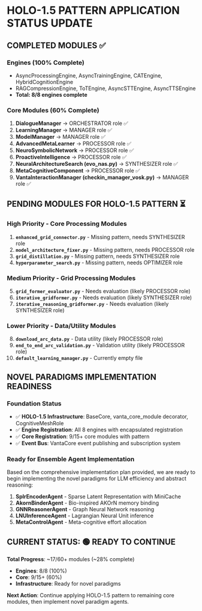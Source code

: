# HOLO-1.5 PATTERN APPLICATION STATUS UPDATE

## COMPLETED MODULES ✅

### **Engines (100% Complete)**
- AsyncProcessingEngine, AsyncTrainingEngine, CATEngine, HybridCognitionEngine
- RAGCompressionEngine, ToTEngine, AsyncSTTEngine, AsyncTTSEngine
- **Total: 8/8 engines complete**

### **Core Modules (60% Complete)**
1. **DialogueManager** → ORCHESTRATOR role ✅
2. **LearningManager** → MANAGER role ✅ 
3. **ModelManager** → MANAGER role ✅
4. **AdvancedMetaLearner** → PROCESSOR role ✅
5. **NeuroSymbolicNetwork** → PROCESSOR role ✅
6. **ProactiveIntelligence** → PROCESSOR role ✅
7. **NeuralArchitectureSearch (evo_nas.py)** → SYNTHESIZER role ✅
8. **MetaCognitiveComponent** → PROCESSOR role ✅
9. **VantaInteractionManager (checkin_manager_vosk.py)** → MANAGER role ✅

## PENDING MODULES FOR HOLO-1.5 PATTERN ⏳

### **High Priority - Core Processing Modules**
1. **`enhanced_grid_connector.py`** - Missing pattern, needs SYNTHESIZER role
2. **`model_architecture_fixer.py`** - Missing pattern, needs PROCESSOR role
3. **`grid_distillation.py`** - Missing pattern, needs SYNTHESIZER role
4. **`hyperparameter_search.py`** - Missing pattern, needs OPTIMIZER role

### **Medium Priority - Grid Processing Modules**
5. **`grid_former_evaluator.py`** - Needs evaluation (likely PROCESSOR role)
6. **`iterative_gridformer.py`** - Needs evaluation (likely SYNTHESIZER role)  
7. **`iterative_reasoning_gridformer.py`** - Needs evaluation (likely SYNTHESIZER role)

### **Lower Priority - Data/Utility Modules**
8. **`download_arc_data.py`** - Data utility (likely PROCESSOR role)
9. **`end_to_end_arc_validation.py`** - Validation utility (likely PROCESSOR role)
10. **`default_learning_manager.py`** - Currently empty file

## NOVEL PARADIGMS IMPLEMENTATION READINESS

### **Foundation Status**
- ✅ **HOLO-1.5 Infrastructure**: BaseCore, vanta_core_module decorator, CognitiveMeshRole
- ✅ **Engine Registration**: All 8 engines with encapsulated registration
- ✅ **Core Registration**: 9/15+ core modules with pattern
- ✅ **Event Bus**: VantaCore event publishing and subscription system

### **Ready for Ensemble Agent Implementation**
Based on the comprehensive implementation plan provided, we are ready to begin implementing the novel paradigms for LLM efficiency and abstract reasoning:

1. **SplrEncoderAgent** - Sparse Latent Representation with MiniCache
2. **AkornBinderAgent** - Bio-inspired AKOrN memory binding
3. **GNNReasonerAgent** - Graph Neural Network reasoning
4. **LNUInferenceAgent** - Lagrangian Neural Unit inference  
5. **MetaControlAgent** - Meta-cognitive effort allocation

## CURRENT STATUS: 🟢 **READY TO CONTINUE**

**Total Progress**: ~17/60+ modules (~28% complete)
- **Engines**: 8/8 (100%)
- **Core**: 9/15+ (60%)
- **Infrastructure**: Ready for novel paradigms

**Next Action**: Continue applying HOLO-1.5 pattern to remaining core modules, then implement novel paradigm agents.
